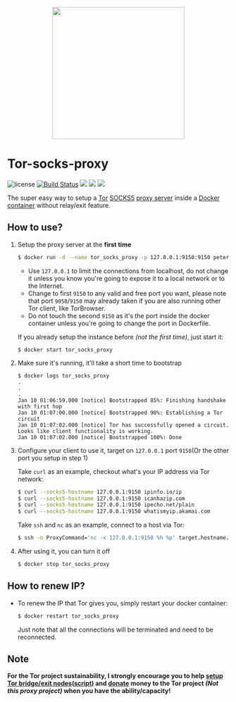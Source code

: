 <p align="center">
  <img width="300px" src="https://upload.wikimedia.org/wikipedia/commons/8/8f/Tor_project_logo_hq.png">
</p>

Tor-socks-proxy
=======

![license](https://img.shields.io/badge/license-GPLv3.0-brightgreen.svg?style=flat)
[![Build Status](https://travis-ci.com/PeterDaveHello/tor-socks-proxy.svg?branch=master)](https://travis-ci.com/PeterDaveHello/tor-socks-proxy)
[![](https://img.shields.io/docker/pulls/peterdavehello/tor-socks-proxy.svg)](https://hub.docker.com/r/peterdavehello/tor-socks-proxy/)
[![](https://images.microbadger.com/badges/image/peterdavehello/tor-socks-proxy.svg)](https://microbadger.com/images/peterdavehello/tor-socks-proxy/)
[![](https://images.microbadger.com/badges/version/peterdavehello/tor-socks-proxy.svg)](https://hub.docker.com/r/peterdavehello/tor-socks-proxy/tags/)

The super easy way to setup a [Tor](https://www.torproject.org) [SOCKS5](https://en.wikipedia.org/wiki/SOCKS#SOCKS5) [proxy server](https://en.wikipedia.org/wiki/Proxy_server) inside a [Docker](https://en.wikipedia.org/wiki/Docker_(software)) [container](https://en.wikipedia.org/wiki/Container_(virtualization)) without relay/exit feature.

## How to use?

1. Setup the proxy server at the **first time**
    ```sh
    $ docker run -d --name tor_socks_proxy -p 127.0.0.1:9150:9150 peterdavehello/tor-socks-proxy:latest
    ```

    - Use `127.0.0.1` to limit the connections from localhost, do not change it unless you know you're going to expose it to a local network or to the Internet.
    - Change to first `9150` to any valid and free port you want, please note that port `9050`/`9150` may already taken if you are also running other Tor client, like TorBrowser.
    - Do not touch the second `9150` as it's the port inside the docker container unless you're going to change the port in Dockerfile.

    If you already setup the instance before *(not the first time)*, just start it:
    ```
    $ docker start tor_socks_proxy
    ```

2. Make sure it's running, it'll take a short time to bootstrap
    ```
    $ docker logs tor_socks_proxy
    .
    .
    .
    Jan 10 01:06:59.000 [notice] Bootstrapped 85%: Finishing handshake with first hop
    Jan 10 01:07:00.000 [notice] Bootstrapped 90%: Establishing a Tor circuit
    Jan 10 01:07:02.000 [notice] Tor has successfully opened a circuit. Looks like client functionality is working.
    Jan 10 01:07:02.000 [notice] Bootstrapped 100%: Done
    ```

3. Configure your client to use it, target on `127.0.0.1` port `9150`(Or the other port you setup in step 1)

    Take `curl` as an example, checkout what's your IP address via Tor network:
    ```sh
    $ curl --socks5-hostname 127.0.0.1:9150 ipinfo.io/ip
    $ curl --socks5-hostname 127.0.0.1:9150 icanhazip.com
    $ curl --socks5-hostname 127.0.0.1:9150 ipecho.net/plain
    $ curl --socks5-hostname 127.0.0.1:9150 whatismyip.akamai.com
    ```

    Take `ssh` and `nc` as an example, connect to a host via Tor:
    ```sh
    $ ssh -o ProxyCommand='nc -x 127.0.0.1:9150 %h %p' target.hostname.blah
    ```

4. After using it, you can turn it off
    ```sh
    $ docker stop tor_socks_proxy
    ```

## How to renew IP?

 - To renew the IP that Tor gives you, simply restart your docker container:
   ```sh
   $ docker restart tor_socks_proxy
   ```

   Just note that all the connections will be terminated and need to be reconnected.

## Note

**For the Tor project sustainability, I strongly encourage you to help [setup Tor bridge/exit nodes](https://trac.torproject.org/projects/tor/wiki/TorRelayGuide)([**script**](https://github.com/PeterDaveHello/ubuntu-tor-simply-setup)) and [donate](https://donate.torproject.org/) money to the Tor project *(Not this proxy project)* when you have the ability/capacity!**
